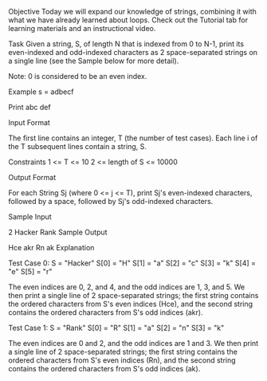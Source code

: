 Objective
Today we will expand our knowledge of strings, combining it with what we have already learned about loops. Check out the Tutorial tab for learning materials and an instructional video.

Task
Given a string, S, of length N that is indexed from 0 to N-1, print its even-indexed and odd-indexed characters as 2 space-separated strings on a single line (see the Sample below for more detail).

Note: 0 is considered to be an even index.

Example
s = adbecf

Print abc def

Input Format

The first line contains an integer, T (the number of test cases).
Each line i of the T subsequent lines contain a string, S.

Constraints
1 <= T <= 10
2 <= length of S <= 10000

Output Format

For each String Sj (where 0 <= j <= T), print Sj's even-indexed characters, followed by a space, followed by Sj's odd-indexed characters.

Sample Input

2
Hacker
Rank
Sample Output

Hce akr
Rn ak
Explanation

Test Case 0: S = "Hacker"
S[0] = "H"
S[1] = "a"
S[2] = "c"
S[3] = "k"
S[4] = "e"
S[5] = "r"

The even indices are 0, 2, and 4, and the odd indices are 1, 3, and 5. We then print a single line of 2 space-separated strings; the first string contains the ordered characters from S's even indices (Hce), and the second string contains the ordered characters from S's odd indices (akr).

Test Case 1: S = "Rank"
S[0] = "R"
S[1] = "a"
S[2] = "n"
S[3] = "k"

The even indices are 0 and 2, and the odd indices are 1 and 3. We then print a single line of 2 space-separated strings; the first string contains the ordered characters from S's even indices (Rn), and the second string contains the ordered characters from S's odd indices (ak).